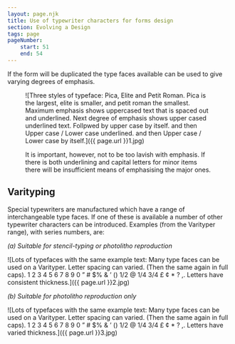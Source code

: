 ```yaml
---
layout: page.njk
title: Use of typewriter characters for forms design
section: Evolving a Design
tags: page
pageNumber:
    start: 51
    end: 54
---
```


If the form will be duplicated the type faces available can be used to give varying degrees of emphasis.

<figure class="landscape-image">

![Three styles of typeface: Pica, Elite and Petit Roman.
Pica is the largest, elite is smaller, and petit roman the smallest.
Maximum emphasis shows uppercased text that is spaced out and underlined.
Next degree of emphasis shows upper cased underlined text.
Follpwed by upper case by itself.
and then Upper case / Lower case underlined.
and then Upper case / Lower case by itself.]({{ page.url }}1.jpg)

<figcaption>
It is important, however, not to be too lavish with emphasis. If there is both underlining and capital letters for minor items there will be insufficient means of emphasising the major ones.
</figcaption>
</figure>

## Varityping

Special typewriters are manufactured which have a range of interchangeable type faces. If one of these is available a number of other typewriter characters can be introduced. Examples (from the Varityper range), with series numbers, are:

*(a) Suitable for stencil-typing or photolitho reproduction*

![Lots of typefaces with the same example text:
Many type faces can be used on a Varityper. Letter spacing can varied. (Then the same again in full caps).
1 2 3 4 5 6 7 8 9 0 ” # $% & ’ () 1/2 @ 1/4 3/4 £ ¢ * ? ,.
Letters have consistent thickness.]({{ page.url }}2.jpg)

*(b) Suitable for photolitho reproduction only*

![Lots of typefaces with the same example text:
Many type faces can be used on a Varityper. Letter spacing can varied. (Then the same again in full caps).
1 2 3 4 5 6 7 8 9 0 ” # $% & ’ () 1/2 @ 1/4 3/4 £ ¢ * ? ,.
Letters have varied thickness.]({{ page.url }}3.jpg)
